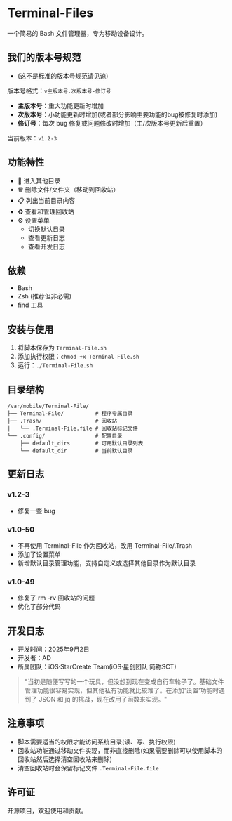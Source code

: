 # Terminal-Files

一个简易的 Bash 文件管理器，专为移动设备设计。

## 我们的版本号规范
- (这不是标准的版本号规范请见谅)

版本号格式：`v主版本号.次版本号-修订号`

- **主版本号**：重大功能更新时增加
- **次版本号**：小功能更新时增加(或者部分影响主要功能的bug被修复时添加)
- **修订号**：每次 bug 修复或问题修改时增加（主/次版本号更新后重置）

当前版本：`v1.2-3`

## 功能特性

- 📁 进入其他目录
- 🗑️ 删除文件/文件夹（移动到回收站）
- 📋 列出当前目录内容
- ♻️ 查看和管理回收站
- ⚙️ 设置菜单
  - 切换默认目录
  - 查看更新日志
  - 查看开发日志

## 依赖

- Bash
- Zsh (推荐但非必需)
- find 工具

## 安装与使用

1. 将脚本保存为 `Terminal-File.sh`
2. 添加执行权限：`chmod +x Terminal-File.sh`
3. 运行：`./Terminal-File.sh`

## 目录结构

```
/var/mobile/Terminal-File/
├── Terminal-File/          # 程序专属目录
├── .Trash/                 # 回收站
│   └── .Terminal-File.file # 回收站标记文件
└── .config/                # 配置目录
    ├── default_dirs        # 可用默认目录列表
    └── default_dir         # 当前默认目录
```

## 更新日志

### v1.2-3
- 修复一些 bug

### v1.0-50
- 不再使用 Terminal-File 作为回收站，改用 Terminal-File/.Trash
- 添加了设置菜单
- 新增默认目录管理功能，支持自定义或选择其他目录作为默认目录

### v1.0-49
- 修复了 rm -rv 回收站的问题
- 优化了部分代码

## 开发日志

- 开发时间：2025年9月2日
- 开发者：AD
- 所属团队：iOS·StarCreate Team(iOS·星创团队 简称SCT)

> "当初是随便写写的一个玩具，但没想到现在变成自行车轮子了。基础文件管理功能很容易实现，但其他私有功能就比较难了。在添加'设置'功能时遇到了 JSON 和 jq 的挑战，现在改用了函数来实现。"

## 注意事项

- 脚本需要适当的权限才能访问系统目录(读、写、执行权限)
- 回收站功能通过移动文件实现，而非直接删除(如果需要删除可以使用脚本的回收站然后选择清空回收站来删除)
- 清空回收站时会保留标记文件 `.Terminal-File.file`

## 许可证

开源项目，欢迎使用和贡献。